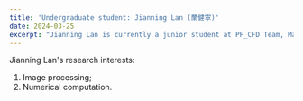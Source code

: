 ```yaml
---
title: 'Undergraduate student: Jianning Lan (蘭健寧)'
date: 2024-03-25
excerpt: "Jianning Lan is currently a junior student at PF_CFD Team, Macau University of Science and Technology. Her research interest is image processing.<br/><img src='/images/lanjn.png' width='200px'>"
---
```


Jianning Lan's research interests:

1. Image processing;
2. Numerical computation.

